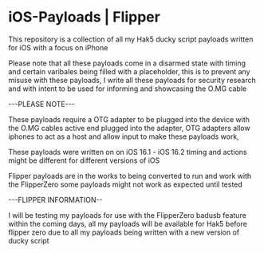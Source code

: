 # iOS-Payloads | Flipper
This repository is a collection of all my Hak5 ducky script payloads written for iOS with a focus on iPhone

Please note that all these payloads come in a disarmed state with timing and certain varibales being filled with a placeholder, this is to prevent any misuse with these payloads, I write all these payloads for security research and with intent to be used for informing and showcasing the O.MG cable 

---PLEASE NOTE---

These payloads require a OTG adapter to be plugged into the device with the O.MG cables active end plugged into the adapter, OTG adapters allow iphones to act as a host and allow input to make these payloads work, 

These payloads were written on on iOS 16.1 - iOS 16.2 timing and actions might be different for different versions of iOS

Flipper payloads are in the works to being converted to run and work with the FlipperZero some payloads might not work as expected until tested

---FLIPPER INFORMATION--

I will be testing my payloads for use with the FlipperZero badusb feature within the coming days, all my payloads will be available for Hak5 before flipper zero due to all my payloads being written with a new version of ducky script 

